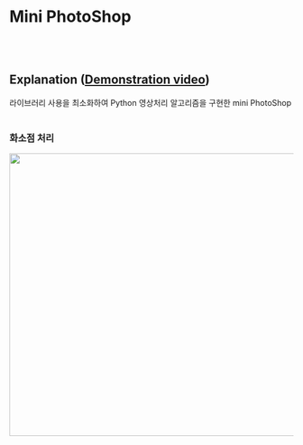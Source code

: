 # Mini PhotoShop

<br>
<br>

## Explanation ([Demonstration video](https://www.youtube.com/watch?v=ag66wZfQqsU))
라이브러리 사용을 최소화하여 Python 영상처리 알고리즘을 구현한 mini PhotoShop
<br>
<br>
### 화소점 처리
<center><img src="https://user-images.githubusercontent.com/43517509/93279627-b34ccf80-f802-11ea-81b5-fd9bef81b6b3.PNG" width="800" height="500"></center>
<br>
